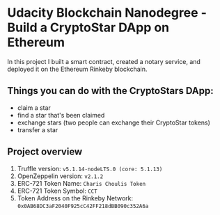 # Udacity Blockchain Nanodegree - Build a CryptoStar DApp on Ethereum
In this project I built a smart contract, created a notary service, and deployed it on the Ethereum Rinkeby blockchain.

## Things you can do with the CryptoStars DApp:
* claim a star
* find a star that's been claimed
* exchange stars (two people can exchange their CryptoStar tokens)
* transfer a star

## Project overview
1. Truffle version: `v5.1.14-nodeLTS.0 (core: 5.1.13)`
2. OpenZeppelin version: `v2.1.2`
3. ERC-721 Token Name: `Charis Choulis Token`
4. ERC-721 Token Symbol: `CCT`
5. Token Address on the Rinkeby Network: `0x0AB68DC3aF2040F925cC42FF218dBB090c352A6a`
